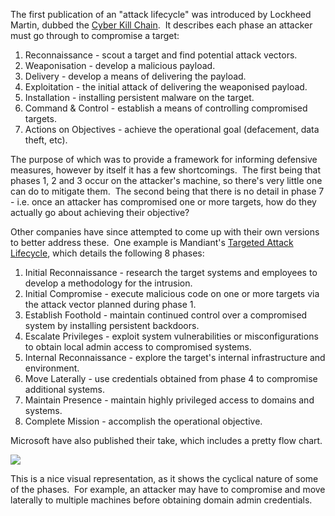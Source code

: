 The first publication of an "attack lifecycle" was introduced by Lockheed Martin, dubbed the [Cyber Kill Chain](https://www.lockheedmartin.com/en-us/capabilities/cyber/cyber-kill-chain.html).  It describes each phase an attacker must go through to compromise a target:

1.  Reconnaissance - scout a target and find potential attack vectors.
2.  Weaponisation - develop a malicious payload.
3.  Delivery - develop a means of delivering the payload.
4.  Exploitation - the initial attack of delivering the weaponised payload.
5.  Installation - installing persistent malware on the target.
6.  Command & Control - establish a means of controlling compromised targets.
7.  Actions on Objectives - achieve the operational goal (defacement, data theft, etc).

  

The purpose of which was to provide a framework for informing defensive measures, however by itself it has a few shortcomings.  The first being that phases 1, 2 and 3 occur on the attacker's machine, so there's very little one can do to mitigate them.  The second being that there is no detail in phase 7 - i.e. once an attacker has compromised one or more targets, how do they actually go about achieving their objective?

Other companies have since attempted to come up with their own versions to better address these.  One example is Mandiant's [Targeted Attack Lifecycle](https://www.mandiant.com/resources/insights/targeted-attack-lifecycle), which details the following 8 phases:

1.  Initial Reconnaissance - research the target systems and employees to develop a methodology for the intrusion.
2.  Initial Compromise - execute malicious code on one or more targets via the attack vector planned during phase 1.
3.  Establish Foothold - maintain continued control over a compromised system by installing persistent backdoors.
4.  Escalate Privileges - exploit system vulnerabilities or misconfigurations to obtain local admin access to compromised systems.
5.  Internal Reconnaissance - explore the target's internal infrastructure and environment.
6.  Move Laterally - use credentials obtained from phase 4 to compromise additional systems.
7.  Maintain Presence - maintain highly privileged access to domains and systems.
8.  Complete Mission - accomplish the operational objective.

  

Microsoft have also published their take, which includes a pretty flow chart.

  

![](https://files.cdn.thinkific.com/file_uploads/584845/images/865/3dc/b67/1665228893090.jpg)

  

This is a nice visual representation, as it shows the cyclical nature of some of the phases.  For example, an attacker may have to compromise and move laterally to multiple machines before obtaining domain admin credentials.
